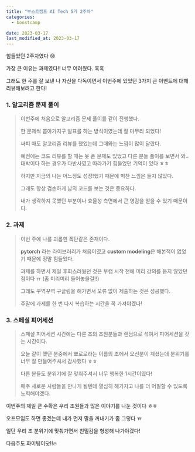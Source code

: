 ```yaml
---
title: "부스트캠프 AI Tech 5기 2주차"
categories:
  - boostcamp

date: 2023-03-17
last_modified_at: 2023-03-17
---
```


힘들었던 2주차였다 :cry: 

가장 큰 이유는 과제였다!! 너무 어려웠다. 흑흑

그래도 한 주를 잘 보낸 나 자신을 다독이면서 이번주에 있었던 3가지 큰 이벤트에 대해 리뷰해보려고 한다!

### 1. 알고리즘 문제 풀이

> 이번주에 처음으로 알고리즘 문제 풀이를 같이 진행했다.
>
> 한 문제씩 뽑아가지구 발표를 하는 방식이였는데 잘 마무리 되었다!
>
> 싸피 때도 알고리즘 리뷰를 했었는데 그때와는 느낌이 많이 달랐다.
>
> 예전에는 코드 리뷰를 할 때는 못 푼 문제도 있었고 다른 분들 풀이를 보면서 와.. 대박이다 하는 경우가 다반사였고 따라가기 힘들었던 기억이 있다 ㅎㅎ
>
> 하지만 지금의 나는 어느정도 성장!했기 때문에 벅찬 느낌은 들지 않았다.  
>
> 그래도 항상 겸손하게 남의 코드를 보는 것은 중요하다.
>
> 내가 생각하지 못했던 부분이나 효율성 측면에서 큰 영감을 얻을 수 있기 때문이다.

### 2. 과제

> 이번 주에 나를 괴롭힌 폭탄같은 존재이다. 
>
> **pytorch** 라는 라이브러리가 처음이였고 **custom modeling**은 해본적이 없었기 때문에 정말 힘들었다. 
>
> 과제를 하면서 제일 후회스러웠던 것은 부캠 시작 전에 미리 강의를 듣지 않았던 점이다 ㅠ (좀 미리미리 들어놓을걸!!)
>
> 그래도 꾸역꾸역 구글링을 해가면서 오류 없이 제출하는 것은 성공했다. 
>
> 주말에 과제를 한 번 다시 복습하는 시간을 꼭 가져야겠다!

### 3. 스페셜 피어세션

> 스페셜 피어세션 시간에는 다른 조의 조원분들과 랜덤으로 섞여서 피어세션을 갖는 시간이다.
>
> 오늘 같이 했던 분중에서 뽀로로라는 이름의 조에서 오신분이 계셨는데 분위기를 너무 잘 만들어주셔서 감사했다 ㅎㅎ
>
> 다른 분들도 분위기에 잘 맞춰주셔서 너무 행복한 1시간이였다! 
>
> 매주 새로운 사람들을 만나게 될텐데 열심히 해가지고 나를 더 어필할 수 있도록 노력해야겠다.  

이번주의 제일 큰 수확은 우리 조원들과 많은 이야기를 나눈 것이다 ㅎㅎ

오프모임도 하면 좋겠는데 내가 먼저 말을 꺼내기가 좀 그렇다 ㅠ 

일단 우리 조 분위기에 맞춰가면서 친밀감을 형성해 나가야겠다!

다음주도 화이팅이닷!!:fire: